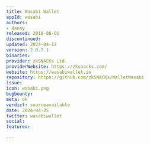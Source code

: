 ```yaml
---
title: Wasabi Wallet
appId: wasabi
authors:
- danny
released: 2018-08-01
discontinued: 
updated: 2024-04-17
version: 2.0.7.1
binaries: 
provider: zkSNACKs Ltd.
providerWebsite: https://zksnacks.com/
website: https://wasabiwallet.io
repository: https://github.com/zkSNACKs/WalletWasabi
issue: 
icon: wasabi.png
bugbounty: 
meta: ok
verdict: sourceavailable
date: 2024-04-25
twitter: wasabiwallet
social: 
features: 

---
```


